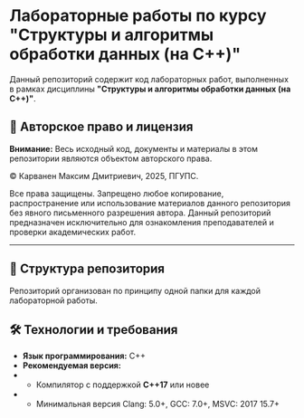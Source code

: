 # Лабораторные работы по курсу "Структуры и алгоритмы обработки данных (на C++)"

Данный репозиторий содержит код лабораторных работ, выполненных в рамках дисциплины **"Структуры и алгоритмы обработки данных (на C++)"**.

## 📄 Авторское право и лицензия

**Внимание:** Весь исходный код, документы и материалы в этом репозитории являются объектом авторского права.

© Карванен Максим Дмитриевич, 2025, ПГУПС.

Все права защищены. Запрещено любое копирование, распространение или использование материалов данного репозитория без явного письменного разрешения автора. Данный репозиторий предназначен исключительно для ознакомления преподавателей и проверки академических работ.

---

## 📁 Структура репозитория
Репозиторий организован по принципу одной папки для каждой лабораторной работы.

## 🛠 Технологии и требования

*   **Язык программирования:** С++
*   **Рекомендуемая версия:**
*   - Компилятор с поддержкой **C++17** или новее
*   - Минимальная версия Clang: 5.0+, GCC: 7.0+, MSVC: 2017 15.7+
